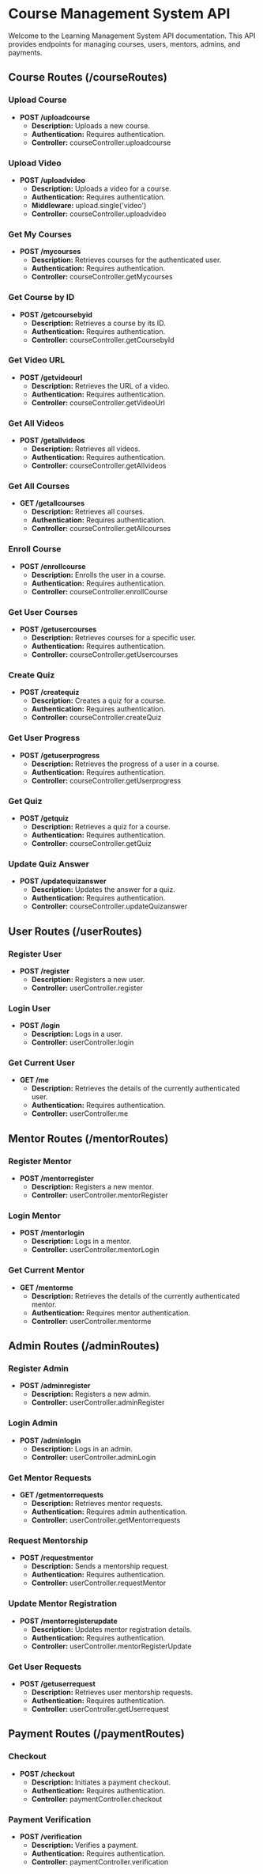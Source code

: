# Course Management System API

Welcome to the Learning Management System API documentation. This API provides endpoints for managing courses, users, mentors, admins, and payments.

## Course Routes (/courseRoutes)

### Upload Course
- **POST /uploadcourse**
  - **Description:** Uploads a new course.
  - **Authentication:** Requires authentication.
  - **Controller:** courseController.uploadcourse

### Upload Video
- **POST /uploadvideo**
  - **Description:** Uploads a video for a course.
  - **Authentication:** Requires authentication.
  - **Middleware:** upload.single('video')
  - **Controller:** courseController.uploadvideo

### Get My Courses
- **POST /mycourses**
  - **Description:** Retrieves courses for the authenticated user.
  - **Authentication:** Requires authentication.
  - **Controller:** courseController.getMycourses

### Get Course by ID
- **POST /getcoursebyid**
  - **Description:** Retrieves a course by its ID.
  - **Authentication:** Requires authentication.
  - **Controller:** courseController.getCoursebyId

### Get Video URL
- **POST /getvideourl**
  - **Description:** Retrieves the URL of a video.
  - **Authentication:** Requires authentication.
  - **Controller:** courseController.getVideoUrl

### Get All Videos
- **POST /getallvideos**
  - **Description:** Retrieves all videos.
  - **Authentication:** Requires authentication.
  - **Controller:** courseController.getAllvideos

### Get All Courses
- **GET /getallcourses**
  - **Description:** Retrieves all courses.
  - **Authentication:** Requires authentication.
  - **Controller:** courseController.getAllcourses

### Enroll Course
- **POST /enrollcourse**
  - **Description:** Enrolls the user in a course.
  - **Authentication:** Requires authentication.
  - **Controller:** courseController.enrollCourse

### Get User Courses
- **POST /getusercourses**
  - **Description:** Retrieves courses for a specific user.
  - **Authentication:** Requires authentication.
  - **Controller:** courseController.getUsercourses

### Create Quiz
- **POST /createquiz**
  - **Description:** Creates a quiz for a course.
  - **Authentication:** Requires authentication.
  - **Controller:** courseController.createQuiz

### Get User Progress
- **POST /getuserprogress**
  - **Description:** Retrieves the progress of a user in a course.
  - **Authentication:** Requires authentication.
  - **Controller:** courseController.getUserprogress

### Get Quiz
- **POST /getquiz**
  - **Description:** Retrieves a quiz for a course.
  - **Authentication:** Requires authentication.
  - **Controller:** courseController.getQuiz

### Update Quiz Answer
- **POST /updatequizanswer**
  - **Description:** Updates the answer for a quiz.
  - **Authentication:** Requires authentication.
  - **Controller:** courseController.updateQuizanswer

## User Routes (/userRoutes)

### Register User
- **POST /register**
  - **Description:** Registers a new user.
  - **Controller:** userController.register

### Login User
- **POST /login**
  - **Description:** Logs in a user.
  - **Controller:** userController.login

### Get Current User
- **GET /me**
  - **Description:** Retrieves the details of the currently authenticated user.
  - **Authentication:** Requires authentication.
  - **Controller:** userController.me

## Mentor Routes (/mentorRoutes)

### Register Mentor
- **POST /mentorregister**
  - **Description:** Registers a new mentor.
  - **Controller:** userController.mentorRegister

### Login Mentor
- **POST /mentorlogin**
  - **Description:** Logs in a mentor.
  - **Controller:** userController.mentorLogin

### Get Current Mentor
- **GET /mentorme**
  - **Description:** Retrieves the details of the currently authenticated mentor.
  - **Authentication:** Requires mentor authentication.
  - **Controller:** userController.mentorme

## Admin Routes (/adminRoutes)

### Register Admin
- **POST /adminregister**
  - **Description:** Registers a new admin.
  - **Controller:** userController.adminRegister

### Login Admin
- **POST /adminlogin**
  - **Description:** Logs in an admin.
  - **Controller:** userController.adminLogin

### Get Mentor Requests
- **GET /getmentorrequests**
  - **Description:** Retrieves mentor requests.
  - **Authentication:** Requires admin authentication.
  - **Controller:** userController.getMentorrequests

### Request Mentorship
- **POST /requestmentor**
  - **Description:** Sends a mentorship request.
  - **Authentication:** Requires authentication.
  - **Controller:** userController.requestMentor

### Update Mentor Registration
- **POST /mentorregisterupdate**
  - **Description:** Updates mentor registration details.
  - **Authentication:** Requires authentication.
  - **Controller:** userController.mentorRegisterUpdate

### Get User Requests
- **POST /getuserrequest**
  - **Description:** Retrieves user mentorship requests.
  - **Authentication:** Requires authentication.
  - **Controller:** userController.getUserrequest

## Payment Routes (/paymentRoutes)

### Checkout
- **POST /checkout**
  - **Description:** Initiates a payment checkout.
  - **Authentication:** Requires authentication.
  - **Controller:** paymentController.checkout

### Payment Verification
- **POST /verification**
  - **Description:** Verifies a payment.
  - **Authentication:** Requires authentication.
  - **Controller:** paymentController.verification
